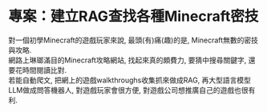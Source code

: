 # 專案：建立RAG查找各種Minecraft密技

對一個初學Minecraft的遊戲玩家來說, 最頭(有)痛(趣)的是, Minecraft無數的密技與攻略.  
網路上琳瑯滿目的Minecraft攻略網站, 找起來真的頗費力, 要猜中搜尋關鍵字, 還要花時間閱讀比對.  
若能自動爬文, 把網上的遊戲walkthroughs收集抓來做成RAG, 再大型語言模型LLM做成問答機器人, 對遊戲玩家會很方便, 對遊戲公司想推廣自己的遊戲也很有利.  

